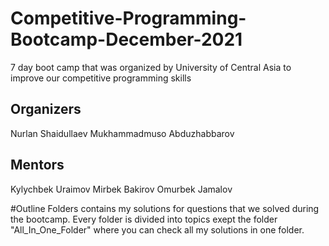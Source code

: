 # Competitive-Programming-Bootcamp-December-2021
7 day boot camp that was organized by University of Central Asia to improve our competitive programming skills

## Organizers
Nurlan Shaidullaev
Mukhammadmuso Abduzhabbarov

## Mentors
Kylychbek Uraimov
Mirbek Bakirov
Omurbek Jamalov

#Outline
Folders contains my solutions for questions that we solved during the bootcamp. Every folder is divided into topics exept the folder "All_In_One_Folder" where you can check all my solutions in one folder.
